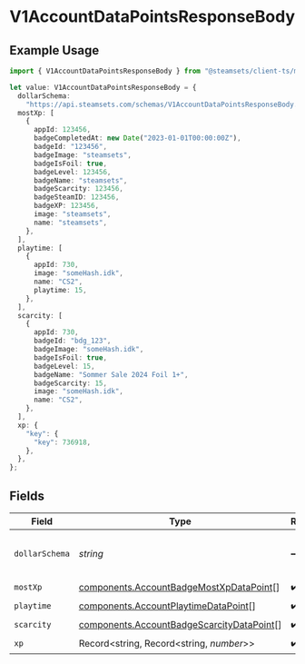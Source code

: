 # V1AccountDataPointsResponseBody

## Example Usage

```typescript
import { V1AccountDataPointsResponseBody } from "@steamsets/client-ts/models/components";

let value: V1AccountDataPointsResponseBody = {
  dollarSchema:
    "https://api.steamsets.com/schemas/V1AccountDataPointsResponseBody.json",
  mostXp: [
    {
      appId: 123456,
      badgeCompletedAt: new Date("2023-01-01T00:00:00Z"),
      badgeId: "123456",
      badgeImage: "steamsets",
      badgeIsFoil: true,
      badgeLevel: 123456,
      badgeName: "steamsets",
      badgeScarcity: 123456,
      badgeSteamID: 123456,
      badgeXP: 123456,
      image: "steamsets",
      name: "steamsets",
    },
  ],
  playtime: [
    {
      appId: 730,
      image: "someHash.idk",
      name: "CS2",
      playtime: 15,
    },
  ],
  scarcity: [
    {
      appId: 730,
      badgeId: "bdg_123",
      badgeImage: "someHash.idk",
      badgeIsFoil: true,
      badgeLevel: 15,
      badgeName: "Sommer Sale 2024 Foil 1+",
      badgeScarcity: 15,
      image: "someHash.idk",
      name: "CS2",
    },
  ],
  xp: {
    "key": {
      "key": 736918,
    },
  },
};
```

## Fields

| Field                                                                                                  | Type                                                                                                   | Required                                                                                               | Description                                                                                            | Example                                                                                                |
| ------------------------------------------------------------------------------------------------------ | ------------------------------------------------------------------------------------------------------ | ------------------------------------------------------------------------------------------------------ | ------------------------------------------------------------------------------------------------------ | ------------------------------------------------------------------------------------------------------ |
| `dollarSchema`                                                                                         | *string*                                                                                               | :heavy_minus_sign:                                                                                     | A URL to the JSON Schema for this object.                                                              | https://api.steamsets.com/schemas/V1AccountDataPointsResponseBody.json                                 |
| `mostXp`                                                                                               | [components.AccountBadgeMostXpDataPoint](../../models/components/accountbadgemostxpdatapoint.md)[]     | :heavy_check_mark:                                                                                     | N/A                                                                                                    |                                                                                                        |
| `playtime`                                                                                             | [components.AccountPlaytimeDataPoint](../../models/components/accountplaytimedatapoint.md)[]           | :heavy_check_mark:                                                                                     | N/A                                                                                                    |                                                                                                        |
| `scarcity`                                                                                             | [components.AccountBadgeScarcityDataPoint](../../models/components/accountbadgescarcitydatapoint.md)[] | :heavy_check_mark:                                                                                     | N/A                                                                                                    |                                                                                                        |
| `xp`                                                                                                   | Record<string, Record<string, *number*>>                                                               | :heavy_check_mark:                                                                                     | N/A                                                                                                    |                                                                                                        |
